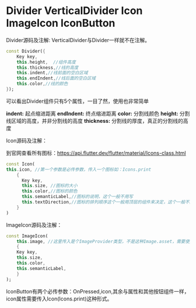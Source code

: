 # Divider VerticalDivider Icon ImageIcon IconButton

Divider源码及注解: VerticalDivider与Divider一样就不在注解。
```dart
const Divider({
    Key key,
    this.height,  //组件高度
    this.thickness,//线的高度
    this.indent,//线前面的空白区域
    this.endIndent,//线后面的空白区域
    this.color,//线的颜色
});
```

可以看出Divider组件只有5个属性，一目了然，使用也非常简单

**indent:** 起点缩进距离
 **endIndent:** 终点缩进距离
 **color:** 分割线颜色
 **height:** 分割线区域的高度，并非分割线的高度
 **thickness:** 分割线的厚度，真正的分割线的高度





Icon源码及注解：

到官网查看所有图标：https://api.flutter.dev/flutter/material/Icons-class.html
```dart
const Icon(
this.icon, //第一个参数是必传参数，传入一个图标如：Icons.print 
    {
      Key key,
      this.size, //图标的大小
      this.color,//图标的颜色
      this.semanticLabel,//图标的说明，这个一般不用写
      this.textDirection,//图标的排列顺序这个一般用顶层的组件来决定，这个一般不用
    }
)
```

ImageIcon源码及注解：
```dart
const ImageIcon(    
    this.image, //这里传入是个ImageProvider类型，不是这种Image.asset，需要使用AssetImage、MemoryImage等。
    {
    Key key,
    this.size,
    this.color,
    this.semanticLabel,
    }
);
```

IconButton有两个必传参数：OnPressed,icon,其余与属性和其他按钮组件一样，
icon属性需要传入Icon(Icons.print)这种形式。